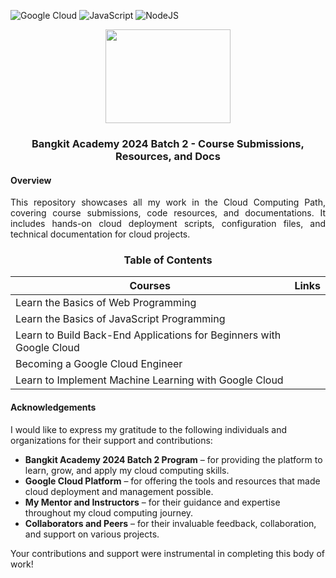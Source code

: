![Google Cloud](https://img.shields.io/badge/Google_Cloud-%234285F4.svg?&logo=google-cloud&logoColor=white)
![JavaScript](https://img.shields.io/badge/JavaScript-%23323330.svg?&logo=javascript&logoColor=%23F7DF1E)
![NodeJS](https://img.shields.io/badge/Node.js-6DA55F?&logo=node.js&logoColor=white)

<div align=center>
  <img src="https://github.com/user-attachments/assets/451ab2dd-30e5-4513-aeb3-0e2588ec99bf" height=150 width=200>
  <h3>Bangkit Academy 2024 Batch 2 - Course Submissions, Resources, and Docs</h3>
</div>

#### Overview

<p align=justify>
  This repository showcases all my work in the Cloud Computing Path, covering course submissions, code resources, and documentations. 
  It includes hands-on cloud deployment scripts, configuration files, and technical documentation for cloud projects.
</p>

<div align=center>
  <h3>Table of Contents</h3>
</div>

<div align=center>
  
| Courses | Links |
|---|---|
| Learn the Basics of Web Programming |   |
| Learn the Basics of JavaScript Programming |   |
| Learn to Build Back-End Applications for Beginners with Google Cloud |   |
| Becoming a Google Cloud Engineer |   |
| Learn to Implement Machine Learning with Google Cloud |   |

</div>

#### Acknowledgements
I would like to express my gratitude to the following individuals and organizations for their support and contributions:

- **Bangkit Academy 2024 Batch 2 Program** – for providing the platform to learn, grow, and apply my cloud computing skills.
- **Google Cloud Platform** – for offering the tools and resources that made cloud deployment and management possible.
- **My Mentor and Instructors** – for their guidance and expertise throughout my cloud computing journey.
- **Collaborators and Peers** – for their invaluable feedback, collaboration, and support on various projects.

Your contributions and support were instrumental in completing this body of work!
